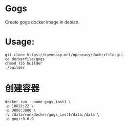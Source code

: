 Gogs
==========

Create gogs docker image in debian.

# Usage:
```shell
git clone https://openeasy.net/openeasy/dockerfile.git
cd dockerfile/gogs
chmod 755 builder
./builder
```

# 创建容器
```shell
docker run --name gogs_inst1 \
-p 10022:22 \
-p 3000:3000 \
-v /data/run/docker/gogs_inst1/data:/data \
-d gogs:0.6.9
```

